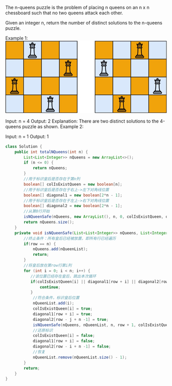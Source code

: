 The n-queens puzzle is the problem of placing n queens on an n x n chessboard such that no two queens attack each other.

Given an integer n, return the number of distinct solutions to the n-queens puzzle.

 

Example 1:
![示例](/pic/queens.jpg)

Input: n = 4
Output: 2
Explanation: There are two distinct solutions to the 4-queens puzzle as shown.
Example 2:

Input: n = 1
Output: 1

```java
class Solution {
    public int totalNQueens(int n) {
        List<List<Integer>> nQueens = new ArrayList<>();
        if (n <= 0) {
            return nQueens;
        }
        //用于标识皇后是否存在于第n列
        boolean[] colIsExistQueen = new boolean[n];
        //用于标识皇后是否存在于右上->左下对角线位置
        boolean[] diagonal1 = new boolean[2*n - 1];
        //用于标识皇后是否存在于左上->右下对角线位置
        boolean[] diagonal2 = new boolean[2*n - 1];
        //从第0行开始
        isNQueenSafe(nQueens, new ArrayList(), n, 0, colIsExistQueen, diagonal1, diagonal2);
        return nQueens.size();
    }
    private void isNQueenSafe(List<List<Integer>> nQueens, List<Integer> nQueenList, int n, int row, boolean[] colIsExistQueen, boolean[] diagonal1, boolean[] diagonal2) {
        //终止条件：所有皇后已经被放置，即所有行已经遍历
        if(row == n) {
            nQueens.add(nQueenList);
            return;
        }
        //将皇后放在第row行第i列
        for (int i = 0; i < n; i++) {
           //该位置已经存在皇后，跳出本次循环
           if(colIsExistQueen[i] || diagonal1[row + i] || diagonal2[row - i + n -1]) {
               continue;
           }
            //符合条件，标识皇后位置
            nQueenList.add(i);
            colIsExistQueen[i] = true;
            diagonal1[row + i] = true;
            diagonal2[row - j + n -1] = true;
            isNQueenSafe(nQueens, nQueenList, n, row + 1, colIsExistQueen, diagonal1, diagonal2);
            //还原标识
            colIsExistQueen[i] = false;
            diagonal1[row + i] = false;
            diagonal2[row - i + n -1] = false;
            //恢复
            nQueenList.remove(nQueenList.size() - 1);
        }
        return;
    }
}
```